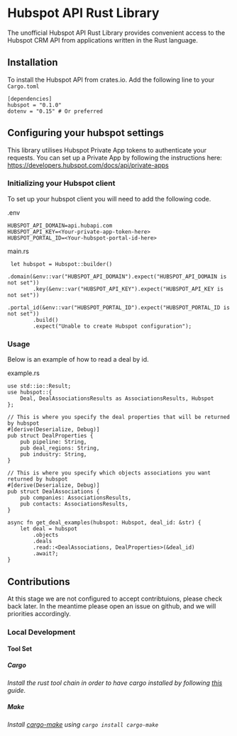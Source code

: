 # Hubspot API Rust Library
The unofficial Hubspot API Rust Library provides convenient access to the Hubspot CRM API from applications written in the Rust language.

## Installation
To install the Hubspot API from crates.io. Add the following line to your `Cargo.toml`
```
[dependencies]
hubspot = "0.1.0"
dotenv = "0.15" # Or preferred
```

## Configuring your hubspot settings
This library utilises Hubspot Private App tokens to authenticate your requests. You can set up a Private App by following the instructions here: https://developers.hubspot.com/docs/api/private-apps

### Initializing your Hubspot client
To set up your hubspot client you will need to add the following code.

.env
```
HUBSPOT_API_DOMAIN=api.hubapi.com
HUBSPOT_API_KEY=<Your-private-app-token-here>
HUBSPOT_PORTAL_ID=<Your-hubspot-portal-id-here>

```

main.rs
```
 let hubspot = Hubspot::builder()
        .domain(&env::var("HUBSPOT_API_DOMAIN").expect("HUBSPOT_API_DOMAIN is not set"))
        .key(&env::var("HUBSPOT_API_KEY").expect("HUBSPOT_API_KEY is not set"))
        .portal_id(&env::var("HUBSPOT_PORTAL_ID").expect("HUBSPOT_PORTAL_ID is not set"))
        .build()
        .expect("Unable to create Hubspot configuration");

```

### Usage
Below is an example of how to read a deal by id.

example.rs

```
use std::io::Result;
use hubspot::{
    Deal, DealAssociationsResults as AssociationsResults, Hubspot
};

// This is where you specify the deal properties that will be returned by hubspot
#[derive(Deserialize, Debug)]
pub struct DealProperties {
    pub pipeline: String,
    pub deal_regions: String,
    pub industry: String,
}

// This is where you specify which objects associations you want returned by hubspot
#[derive(Deserialize, Debug)]
pub struct DealAssociations {
    pub companies: AssociationsResults,
    pub contacts: AssociationsResults,
}

async fn get_deal_examples(hubspot: Hubspot, deal_id: &str) {
    let deal = hubspot
        .objects
        .deals
        .read::<DealAssociations, DealProperties>(&deal_id)
        .await?;
}
```

## Contributions
At this stage we are not configured to accept contribtuions, please check back later. In the meantime please open an issue on github, and we will priorities accordingly.

### Local Development
#### Tool Set
##### Cargo

*Install the rust tool chain in order to have cargo installed by following
  [this](https://www.rust-lang.org/tools/install) guide.*

##### Make

*Install [cargo-make](https://github.com/sagiegurari/cargo-make) using 
`cargo install cargo-make`*